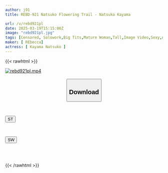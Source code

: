 ```yaml
---
author: j91
title: REBD-921 Natsuko Flowering Trail - Natsuko Kayama

url: /v/rebd921pl
date: 2025-03-19T15:15:00Z
image: "rebd921pl.jpg"
tags: [Censored, Solowork,Big Tits,Mature Woman,Tall,Image Video,Sexy,AV Actress	]
maker: [ REbecca]
actress: [ Kayama Natsuko ]
---
```



{{< rawhtml >}}

<div class="video" data-videoid="4qqzxQRelKcGyG">
    <a href="javascript:;">
        <img src="/v/rebd921pl/rebd921pl.jpg" width="WIDTH" height="HEIGHT" alt="rebd921pl.mp4" loading="lazy">
    </a>
</div>

<script type="text/javascript" src="https://j91.asia/asset/on-demand-st.js"></script>

<br>
  <link rel="stylesheet" href="https://j91.asia/asset/bs5.css">
  
  <center>
  <button class="btn btn-primary" type="button" data-bs-toggle="collapse" data-bs-target=".multi-collapse" aria-expanded="false" aria-controls="multiCollapseExample1 multiCollapseExample2"><h2>Download</h2></button></center>
</p>
<div class="row">
  <div class="col">
    <div class="collapse multi-collapse" id="multiCollapseExample1">
      <div class="card card-body">
	      	      <br>
<div class="buttons">  
<p><a href="/v/rebd921pl/st.html" target="_blank"><button class="btn-hover color-3"><i class="fa fa-download"></i> ST</button></a></p></div>
    </div>
  </div>
</div>
  <div class="col">
    <div class="collapse multi-collapse" id="multiCollapseExample2">
      <div class="card card-body">
	      <br>
<div class="buttons">
<p><a href="/v/rebd921pl/sw.html" target="_blank"><button class="btn-hover color-2"><i class="fa fa-download"></i> SW</button></a></p></div>
<br><br>
      </div>
    </div>
  </div>
</div>

{{< /rawhtml >}}